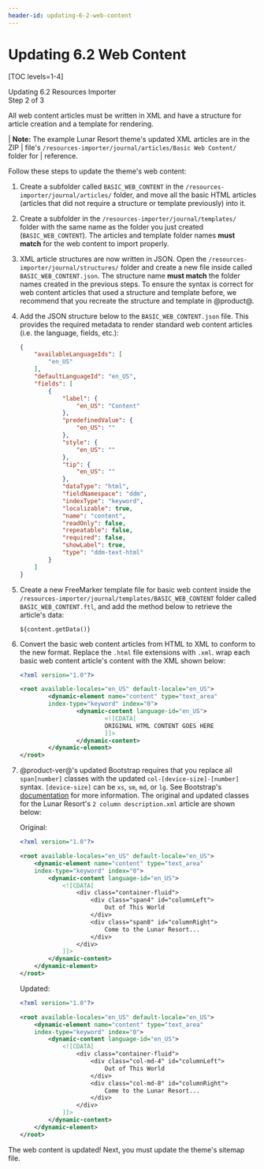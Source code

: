 ```yaml
---
header-id: updating-6-2-web-content
---
```


# Updating 6.2 Web Content

[TOC levels=1-4]

<div class="learn-path-step">
    <p>Updating 6.2 Resources Importer<br>Step 2 of 3</p>
</div>

All web content articles must be written in XML and have a structure for article 
creation and a template for rendering. 

| **Note:** The example Lunar Resort theme's updated XML articles are in the ZIP
| file's `/resources-importer/journal/articles/Basic Web Content/` folder for
| reference.

Follow these steps to update the theme's web content:

1.  Create a subfolder called `BASIC_WEB_CONTENT` in the 
    `/resources-importer/journal/articles/` folder, and move all the basic HTML 
    articles (articles that did not require a structure or template previously) 
    into it. 

2.  Create a subfolder in the `/resources-importer/journal/templates/` folder 
    with the same name as the folder you just created (`BASIC_WEB_CONTENT`). The 
    articles and template folder names **must match** for the web content to 
    import properly.

3.  XML article structures are now written in JSON. Open the 
    `/resources-importer/journal/structures/` folder and create a new file 
    inside called `BASIC_WEB_CONTENT.json`. The structure name **must match** 
    the folder names created in the previous steps. To ensure the syntax is 
    correct for web content articles that used a structure and template before, 
    we recommend that you recreate the structure and template in @product@. 

4.  Add the JSON structure below to the `BASIC_WEB_CONTENT.json` file. This 
    provides the required metadata to render standard web content articles 
    (i.e. the language, fields, etc.):

    ```json
    {
        "availableLanguageIds": [
            "en_US"
        ],
        "defaultLanguageId": "en_US",
        "fields": [
            {
                "label": {
                    "en_US": "Content"
                },
                "predefinedValue": {
                    "en_US": ""
                },
                "style": {
                    "en_US": ""
                },
                "tip": {
                    "en_US": ""
                },
                "dataType": "html",
                "fieldNamespace": "ddm",
                "indexType": "keyword",
                "localizable": true,
                "name": "content",
                "readOnly": false,
                "repeatable": false,
                "required": false,
                "showLabel": true,
                "type": "ddm-text-html"
            }
        ]
    }
    ```

5.  Create a new FreeMarker template file for basic web content inside the 
    `/resources-importer/journal/templates/BASIC_WEB_CONTENT` folder called 
    `BASIC_WEB_CONTENT.ftl`, and add the method below to retrieve the article's 
    data:

    ```markup
    ${content.getData()}
    ```

6.  Convert the basic web content articles from HTML to XML to conform to the 
    new format. Replace the `.html` file extensions with `.xml`. wrap each basic 
    web content article's content with the XML shown below:

    ```xml
    <?xml version="1.0"?>

    <root available-locales="en_US" default-locale="en_US">
            <dynamic-element name="content" type="text_area"
            index-type="keyword" index="0">
                    <dynamic-content language-id="en_US">
                            <![CDATA[
                            ORIGINAL HTML CONTENT GOES HERE
                            ]]>
                    </dynamic-content>
            </dynamic-element>
    </root>
    ```

7.  @product-ver@'s updated Bootstrap requires that you replace all 
    `span[number]` classes with the updated `col-[device-size]-[number]` syntax.
    `[device-size]` can be `xs`, `sm`, `md`, or `lg`. See Bootstrap's 
    [documentation](https://getbootstrap.com/docs/4.0/layout/grid/) for more 
    information. The original and updated classes for the Lunar Resort's 
    `2 column description.xml` article are shown below:

    Original:

    ```xml
    <?xml version="1.0"?>

    <root available-locales="en_US" default-locale="en_US">
        <dynamic-element name="content" type="text_area"
        index-type="keyword" index="0">
            <dynamic-content language-id="en_US">
                <![CDATA[
                    <div class="container-fluid">
                        <div class="span4" id="columnLeft">
                            Out of This World
                        </div>
                        <div class="span8" id="columnRight">
                            Come to the Lunar Resort...
                        </div>
                    </div>
                ]]>
            </dynamic-content>
        </dynamic-element>
    </root>
    ```

    Updated:

    ```xml
    <?xml version="1.0"?>

    <root available-locales="en_US" default-locale="en_US">
        <dynamic-element name="content" type="text_area"
        index-type="keyword" index="0">
            <dynamic-content language-id="en_US">
                <![CDATA[
                    <div class="container-fluid">
                        <div class="col-md-4" id="columnLeft">
                            Out of This World
                        </div>
                        <div class="col-md-8" id="columnRight">
                            Come to the Lunar Resort...
                        </div>
                    </div>
                ]]>
            </dynamic-content>
        </dynamic-element>
    </root>
    ```

The web content is updated! Next, you must update the theme's sitemap file. 
